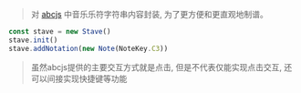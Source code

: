 > 对 [abcjs](https://github.com/paulrosen/abcjs) 中音乐乐符字符串内容封装, 为了更方便和更直观地制谱。

```ts
const stave = new Stave()
stave.init()
stave.addNotation(new Note(NoteKey.C3))
```

> 虽然abcjs提供的主要交互方式就是点击, 但是不代表仅能实现点击交互, 还可以间接实现快捷键等功能


